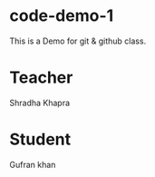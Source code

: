 # code-demo-1
This is a Demo for git &amp; github class.
# Teacher 
Shradha Khapra
# Student
Gufran khan
